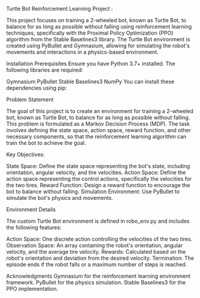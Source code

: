 
Turtle Bot Reinforcement Learning Project :


This project focuses on training a 2-wheeled bot, known as Turtle Bot, to balance for as long as possible without falling using reinforcement learning techniques, specifically with the Proximal Policy Optimization (PPO) algorithm from the Stable Baselines3 library. The Turtle Bot environment is created using PyBullet and Gymnasium, allowing for simulating the robot's movements and interactions in a physics-based environment.


Installation
Prerequisites
Ensure you have Python 3.7+ installed. The following libraries are required:

Gymnasium
PyBullet
Stable Baselines3
NumPy
You can install these dependencies using pip:



Problem Statement


The goal of this project is to create an environment for training a 2-wheeled bot, known as Turtle Bot, to balance for as long as possible without falling. This problem is formulated as a Markov Decision Process (MDP). The task involves defining the state space, action space, reward function, and other necessary components, so that the reinforcement learning algorithm can train the bot to achieve the goal.

Key Objectives:


State Space: Define the state space representing the bot's state, including orientation, angular velocity, and tire velocities.
Action Space: Define the action space representing the control actions, specifically the velocities for the two tires.
Reward Function: Design a reward function to encourage the bot to balance without falling.
Simulation Environment: Use PyBullet to simulate the bot's physics and movements.


Environment Details


The custom Turtle Bot environment is defined in robo_env.py and includes the following features:

Action Space: One discrete action controlling the velocities of the two tires.
Observation Space: An array containing the robot's orientation, angular velocity, and the average tire velocity.
Rewards: Calculated based on the robot's orientation and deviation from the desired velocity.
Termination: The episode ends if the robot falls or a maximum number of steps is reached.



Acknowledgments
Gymnasium for the reinforcement learning environment framework.
PyBullet for the physics simulation.
Stable Baselines3 for the PPO implementation.

